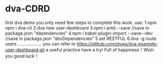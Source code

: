 # dva-CDRD
first dva demo
you only need few steps to complete this work.
use:
1.npm npm i dva-cli 
2.dva new user-dashboard 
3.npm i antd --save  //save in package.json  "dependencies"
4.npm i babel-plugin-import  --save--dev  //save in package.json   "devDependencies"
5.set RESTFUL 
6.dva -g route users
...................
you can refer to https://github.com/dvajs/dva-example-user-dashboard.git
a useful practice have a try! 
Full of happiness！Wish you good luck！
